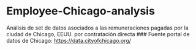 # Employee-Chicago-analysis
Análisis de set de datos asociados a las remuneraciones pagadas por la ciudad de Chicago, EEUU. por contratación directa  ### Fuente portal de datos de Chicago: https://data.cityofchicago.org/

